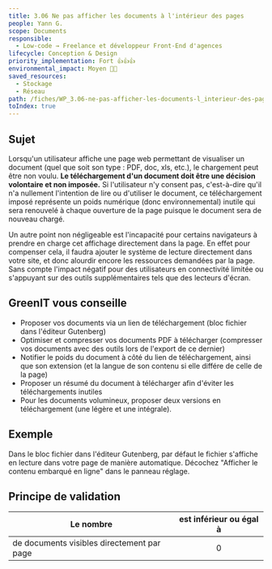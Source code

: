 ```yaml
---
title: 3.06 Ne pas afficher les documents à l'intérieur des pages
people: Yann G.
scope: Documents
responsible:
  - Low-code → Freelance et développeur Front-End d'agences
lifecycle: Conception & Design
priority_implementation: Fort 👍👍👍
environmental_impact: Moyen 🌱🌱
saved_resources:
  - Stockage
  - Réseau
path: /fiches/WP_3.06-ne-pas-afficher-les-documents-l_interieur-des-pages
toIndex: true
---
```


## Sujet

Lorsqu'un utilisateur affiche une page web permettant de visualiser un document (quel que soit son type : PDF, doc, xls, etc.), le chargement peut être non voulu. **Le téléchargement d'un document doit être une décision volontaire et non imposée.**
Si l'utilisateur n'y consent pas, c'est-à-dire qu'il n'a nullement l'intention de lire ou d'utiliser le document, ce téléchargement imposé représente un poids numérique (donc environnemental) inutile qui sera renouvelé à chaque ouverture de la page puisque le document sera de nouveau chargé.

Un autre point non négligeable est l'incapacité pour certains navigateurs à prendre en charge cet affichage directement dans la page. En effet pour compenser cela, il faudra ajouter le système de lecture directement dans votre site, et donc alourdir encore les ressources demandées par la page. Sans compte l'impact négatif pour des utilisateurs en connectivité limitée ou s'appuyant sur des outils supplémentaires tels que des lecteurs d'écran.

## GreenIT vous conseille

- Proposer vos documents via un lien de téléchargement (bloc fichier dans l'éditeur Gutenberg)
- Optimiser et compresser vos documents PDF à télécharger (compresser vos documents avec des outils lors de l'export de ce dernier)
- Notifier le poids du document à côté du lien de téléchargement, ainsi que son extension (et la langue de son contenu si elle différe de celle de la page)
- Proposer un résumé du document à télécharger afin d'éviter les téléchargements inutiles
- Pour les documents volumineux, proposer deux versions en téléchargement (une légère et une intégrale).

## Exemple

Dans le bloc fichier dans l'éditeur Gutenberg, par défaut le fichier s'affiche en lecture dans votre page de manière automatique. Décochez "Afficher le contenu embarqué en ligne" dans le panneau réglage.

## Principe de validation

| Le nombre                                  | est inférieur ou égal à |
| ------------------------------------------ | :---------------------: |
| de documents visibles directement par page |            0            |
